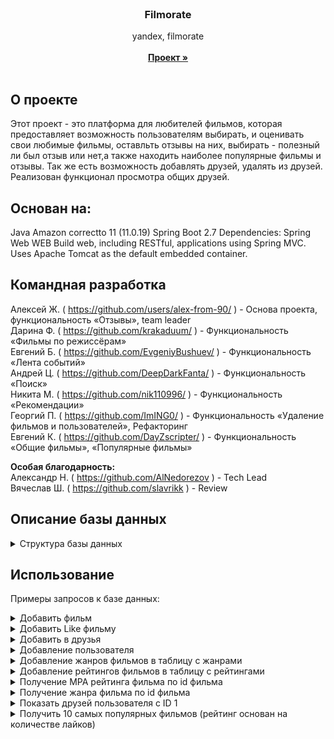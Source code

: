 <br/>

<h3 align="center">Filmorate</h3>
  <p align="center">
    yandex, filmorate
    <br/>
    <br/>
    <a href="https://github.com/alex-from-90/java-filmorate"><strong>Проект »</strong></a>
    <br/>
    <br/>
  </p>

## О проекте

Этот проект - это платформа для любителей фильмов, которая предоставляет возможность пользователям выбирать,  и оценивать свои любимые фильмы, оставльть отзывы на них, выбирать  - полезный ли был отзыв или нет,а также находить наиболее популярные фильмы и отзывы. Так же есть возможность добавлять друзей,
удалять из друзей.
Реализован функционал просмотра общих друзей.

## Основан на: 

Java Amazon correctto 11 (11.0.19)
Spring Boot 2.7
Dependencies:
Spring Web WEB
Build web, including RESTful, applications using Spring MVC. Uses Apache Tomcat as the default embedded container.

## Командная разработка
Алексей Ж. ( https://github.com/users/alex-from-90/ ) - Основа проекта, функциональность «Отзывы», team leader<br>
Дарина Ф. ( https://github.com/krakaduum/ ) - Функциональность «Фильмы по режиссёрам»<br>
Евгений Б. ( https://github.com/EvgeniyBushuev/ ) - Функциональность «Лента событий»<br>
Андрей Ц. ( https://github.com/DeepDarkFanta/ ) - Функциональность «Поиск»<br>
Никита М. ( https://github.com/nik110996/ ) - Функциональность «Рекомендации»<br>
Георгий П. ( https://github.com/ImING0/ ) - Функциональность «Удаление фильмов и пользователей», Рефакторинг<br>
Евгений К. ( https://github.com/DayZscripter/ ) - Функциональность «Общие фильмы», «Популярные фильмы»<br>

**Особая благодарность:**<br> 
Александр Н. ( https://github.com/AlNedorezov ) - Tech Lead<br>
Вячеслав Ш. ( https://github.com/slavrikk ) - Review

## Описание базы данных
<details><summary>Структура базы данных</summary>
<a href = "diagram.png" target ="_blank"><img src="diagram.png" alt="Logo" /></a>

**Таблица ratings_mpa:**

- id: уникальный идентификатор рейтинга (автоинкрементируемое целое число).
- name: название рейтинга (строка длиной до 255 символов).
- description: описание рейтинга (строка длиной до 255 символов).

**Таблица films:**

- id: уникальный идентификатор фильма (автоинкрементируемое целое число).
- name: название фильма (строка длиной до 255 символов).
- description: описание фильма (строка длиной до 200 символов).
- release_date: дата выпуска фильма.
- duration: продолжительность фильма (целое число).
- rating_id: идентификатор рейтинга фильма (ссылка на таблицу ratings_mpa).

**Таблица genres:**

- id: уникальный идентификатор жанра (автоинкрементируемое целое число).
- name: название жанра (строка длиной до 255 символов).

**Таблица film_genres:**

- film_id: идентификатор фильма (ссылка на таблицу films).
- genre_id: идентификатор жанра (ссылка на таблицу genres).
- Составной первичный ключ (film_id, genre_id).

**Таблица users:**

- id: уникальный идентификатор пользователя (автоинкрементируемое целое число).
- email: адрес электронной почты пользователя (строка длиной до 255 символов).
- login: логин пользователя (строка длиной до 255 символов).
- name: имя пользователя (строка длиной до 255 символов).
- birthday: дата рождения пользователя.

**Таблица film_likes:**

- film_id: идентификатор фильма (ссылка на таблицу films).
- user_id: идентификатор пользователя (ссылка на таблицу users).
- Составной первичный ключ (film_id, user_id).

**Таблица friends:**

- user_id: идентификатор пользователя (ссылка на таблицу users).
- friend_id: идентификатор друга пользователя (ссылка на таблицу users).
- status: статус дружбы (логическое значение).

**Таблица feeds:**

- event_id: уникальный идентификатор события.
- timestamp: временная метка события.
- user_id: идентификатор пользователя, связанного с событием.
- event_type: тип события (тип данных: varchar) с максимальной длиной 10 символов.
- operation: операция, связанная с событием , максимальной длиной 10 символов.
- entity_id: идентификатор сущности, связанной с событием.

**Таблица reviews:**

- review_id: уникальный идентификатор обзора (автоинкрементируемое целое число)
- content: содержание обзора с максимальной длиной 200 символов.
- is_positive: флаг, указывающий на то, является ли обзор положительным.
- user_id: идентификатор пользователя, связанного с обзором , который ссылается на столбец "id" в таблице "users".
- film_id: идентификатор фильма, связанного с обзором , который ссылается на столбец "id" в таблице "films".
- useful: число, указывающее на количество полезных голосов для обзора.

**Таблица review_like**

- review_id: идентификатор обзора, на который относится "лайк", который ссылается на столбец "review_id" в таблице "reviews".
- user_id: идентификатор пользователя, который оставил "лайк", который ссылается на столбец "id" в таблице "users".
- is_useful: флаг, указывающий, является ли "лайк" полезным (тип данных: boolean).
- Первичный ключ состоит из столбцов "review_id" и "user_id".

**Таблица DIRECTORS:** 

- ID: поле(автоинкрементируемое целое число), которое служит первичным ключом таблицы.
- NAME: строковое поле с максимальной длиной 255 символов, предназначенное для хранения имени режиссера.
- В данной таблице будут храниться данные о режиссерах. Каждая запись будет иметь уникальный идентификатор (ID), и будет содержать информацию о имени режиссера (NAME).

**Таблица FILMS_DIRECTORS:**

- film_id: целочисленное поле, которое является внешним ключом, ссылается на поле "id" в таблице "films" 
- director_id: целочисленное поле, которое является внешним ключом, ссылается на поле "id" в таблице "directors"


</details>

## Использование

Примеры запросов к базе данных:


 <details><summary>Добавить фильм</summary>
    <pre>
   INSERT INTO film (film_id, title, description, duration, release_date)
VALUES (ID, 'TITLE', 'DESCRIPTION', DURATION , 'RELEASE (YYYY-MM-DD)';
</pre>

**Так же  нужно добавить жанр и рейтинг MPA**

<pre>
INSERT INTO film_genre (film_id, genre_id, mpa_rating_id)
VALUES (FILM_ID, GENRE_ID, MPA_RATING_ID);
    </pre>

Список жанров с id:
- **1** Комедия.
- **2** Драма.
- **3** Мультфильм.
- **4** Триллер.
- **5** Документальный.
- **6** Боевик.

Список рейтингов с id:
- **1** G — у фильма нет возрастных ограничений,
- **2** PG — детям рекомендуется смотреть фильм с родителями,
- **3** PG-13 — детям до 13 лет просмотр не желателен,
- **4** R — лицам до 17 лет просматривать фильм можно только в присутствии взрослого,
- **5** NC-17 — лицам до 18 лет просмотр запрещён.
   </details>


   <details><summary>Добавить Like фильму</summary>
    <pre>
    lINSERT INTO film_like (film_id, user_id)  VALUES (FILM_ID, 1);
    </pre>
   </details>

   <details><summary>Добавить в друзья</summary>
    <pre>
INSERT INTO friends (user_id, friend_id, status)  VALUES (USER_ID, FRIEND_ID, 'FALSE')
    </pre>

**Подтверждение дружбы**

<pre>
UPDATE friends
SET status = TRUE
WHERE user_id = ID_ПОЛЬЗОВАТЕЛЯ;
    </pre>

   </details>


   <details><summary>Добавление пользователя</summary>
    <pre>
   INSERT INTO "user" (user_id, email, login, name, birthdate)
VALUES (ID, 'USER_EMAIL', 'USER_LOGIN', 'USER_NAME', 'DATA OF BIRTHDAY YYYY-MM-DD');
    </pre>

**Пример обновления данных пользователя**

<pre>
UPDATE "user"
SET email = 'NEW_EMAIL'
WHERE user_id = ID;
</pre>
   </details>

<details><summary>Добавление жанров фильмов в таблицу с жанрами</summary>
    <pre>
INSERT INTO genres (genre_id, genre_name) VALUES (4, 'Триллер');
INSERT INTO genres (genre_id, genre_name) VALUES (5, 'Документальный');
INSERT INTO genres (genre_id, genre_name) VALUES (6, 'Боевик');
  </pre>
 </details>

<details><summary>Добавление рейтингов фильмов в таблицу с рейтингами</summary>
    <pre>
INSERT INTO mpa_rating (mpa_rating_id, mpa_name) VALUES (2, 'PG');
  </pre>
 </details>

<details><summary>Получение MPA рейтинга фильма по id фильма</summary>
    <pre>
SELECT mpa.mpa_name
FROM film_genre fg
JOIN mpa_rating mpa ON fg.mpa_rating_id = mpa.mpa_rating_id
WHERE fg.film_id = FILM_ID;
  </pre>
 </details>

<details><summary>Получение жанра фильма по id фильма</summary>
    <pre>
SELECT g.genre_name
FROM film_genre fg
JOIN genres g ON fg.genre_id = g.genre_id
WHERE fg.film_id = FILM_ID;
  </pre>
 </details>

<details><summary>Показать друзей пользователя c ID 1</summary>
    <pre>
SELECT u.user_id, u.name, u.email
FROM friends f
JOIN "user" u ON f.friend_id = u.user_id
WHERE f.user_id = 1 AND f.status = true;
  </pre>
 </details>

<details><summary>Получить 10 самых популярных фильмов (рейтинг основан на количестве лайков) </summary>
    <pre>
SELECT f.film_id, f.title, COUNT(DISTINCT fl.user_id) AS like_count
FROM film f
LEFT JOIN film_like fl ON f.film_id = fl.film_id
GROUP BY f.film_id, f.title
ORDER BY like_count DESC
LIMIT 10;
  </pre>
 </details>









